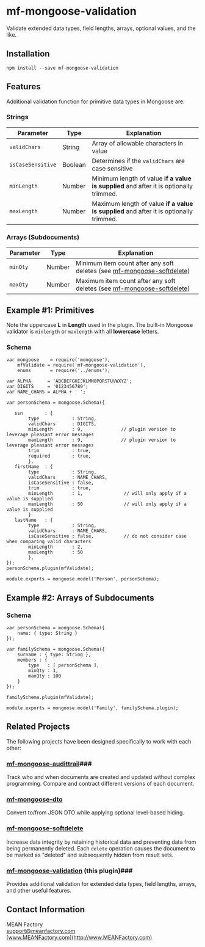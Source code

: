 # mf-mongoose-validation
Validate extended data types, field lengths, arrays, optional values, and the like.

## Installation ##

    npm install --save mf-mongoose-validation

## Features ##
Additional validation function for primitive data types in Mongoose are:

### Strings ###
| Parameter        | Type    | Explanation      |
|------------------|---------|------------------|
|`validChars`      | String  | Array of allowable characters in value |
|`isCaseSensitive` | Boolean | Determines if the `validChars` are case sensitive |
|`minLength`       | Number  | Minimum length of value **if a value is supplied** and after it is optionally trimmed. |
|`maxLength`       | Number  | Maximum length of value **if a value is supplied** and after it is optionally trimmed. |

### Arrays (Subdocuments) ###
| Parameter       | Type    | Explanation      |
|-----------------|---------|------------------|
|`minQty    `     | Number  | Minimum item count after any soft deletes (see [mf-mongoose-softdelete](https://github.com/MEANFactory/mf-mongoose-softdelete)) |
|`maxQty    `     | Number  | Maximum item count after any soft deletes (see [mf-mongoose-softdelete](https://github.com/MEANFactory/mf-mongoose-softdelete)) |

## Example #1: Primitives ##
Note the uppercase **L** in **Length** used in the plugin.  The built-in Mongoose validator is `minlength` or `maxlength` with all **lowercase** letters.

### Schema ###
```
var mongoose    = require('mongoose'),
    mfValidate = require('mf-mongoose-validation'),
	enums       = require('../enums');

var ALPHA      = 'ABCDEFGHIJKLMNOPQRSTUVWXYZ';
var DIGITS     = '0123456789';
var NAME_CHARS = ALPHA + ' ';

var personSchema = mongoose.Schema({

   ssn        : {
        type            : String,
        validChars      : DIGITS,
        minLength       : 9,              // plugin version to leverage pleasant error messages
        maxLength       : 9,              // plugin version to leverage pleasant error messages
        trim            : true,
        required        : true,
        },
   firstName  : {
        type            : String,
        validChars      : NAME_CHARS,
        isCaseSensitive : false,
        trim            : true,
        minLength       : 1,               // will only apply if a value is supplied
        maxLength       : 50               // will only apply if a value is supplied
        }
   lastName   : {
        type            : String,
        validChars      : NAME_CHARS,
        isCaseSensitive : false,           // do not consider case when comparing valid characters
        minLength       : 2,
        maxLength       : 50
        },
});
personSchema.plugin(mfValidate);

module.exports = mongoose.model('Person', personSchema);
```


## Example #2: Arrays of Subdocuments ##

### Schema ###
```
var personSchema = mongoose.Schema({
    name: { type: String }
});

var familySchema = mongoose.Schema({
    surname : { type: String },
    members : {
        type   : [ personSchema ],
        minQty : 1,
        maxQty : 100
    }
});

familySchema.plugin(mfValidate);

module.exports = mongoose.model('Family', familySchema.plugin);
```



## Related Projects ##
The following projects have been designed specifically to work with each other:

### [mf-mongoose-audittrail](https://github.com/MEANFactory/mf-mongoose-audittrail)###
Track who and when documents are created and updated without complex programming.  Compare and contract different versions of each document.

### [mf-mongoose-dto](https://github.com/MEANFactory/mf-mongoose-dto) ###
Convert to/from JSON DTO while applying optional level-based hiding.

### [mf-mongoose-softdelete](https://github.com/MEANFactory/mf-mongoose-softdelete) ###
Increase data integrity by retaining historical data and preventing data from being permanently deleted.  Each `delete` operation causes the document to be marked as "deleted" and subsequently hidden from result sets.

### [mf-mongoose-validation](https://github.com/MEANFactory/mf-mongoose-validation) (this plugin)###
Provides additional validation for extended data types, field lengths, arrays, and other useful features.


## Contact Information ##
MEAN Factory  
[support@meanfactory.com](mailto:support@meanfactory.com)  
[www.MEANFactory.com](http://www.MEANFactory.com)  

